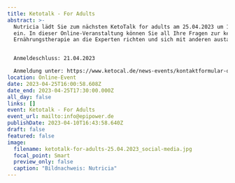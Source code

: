 ```yaml
---
title: Ketotalk - For Adults
abstract: >-
  Nutricia lädt Sie zum nächsten KetoTalk for adults am 25.04.2023 um 18 Uhr
  ein. In dieser Online-Veranstaltung können Sie all Ihre Fragen zur ketogenen
  Ernährungstherapie an die Experten richten und sich mit anderen austauschen. 


  Anmeldeschluss: 21.04.2023

  Anmeldung unter: https://www.ketocal.de/news-events/kontaktformular-online-events/
location: Online-Event
date: 2023-04-25T16:00:58.608Z
date_end: 2023-04-25T17:30:00.000Z
all_day: false
links: []
event: Ketotalk - For Adults
event_url: mailto:info@epipower.de
publishDate: 2023-04-10T16:43:58.640Z
draft: false
featured: false
image:
  filename: ketotalk-for-adults-25.04.2023_social-media.jpg
  focal_point: Smart
  preview_only: false
  caption: "Bildnachweis: Nutricia"
---
```

